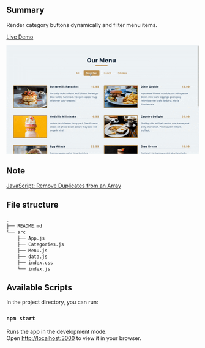 ## Summary

Render category buttons dynamically and filter menu items.

[Live Demo](https://christy313.github.io/react15-project05)

![](./public/images/05-menu.gif)

## Note

[JavaScript: Remove Duplicates from an Array](https://wsvincent.com/javascript-remove-duplicates-array/)

## File structure

```
.
├── README.md
└── src
    ├── App.js
    ├── Categories.js
    ├── Menu.js
    ├── data.js
    ├── index.css
    └── index.js
```

## Available Scripts

In the project directory, you can run:

### `npm start`

Runs the app in the development mode.\
Open [http://localhost:3000](http://localhost:3000) to view it in your browser.
